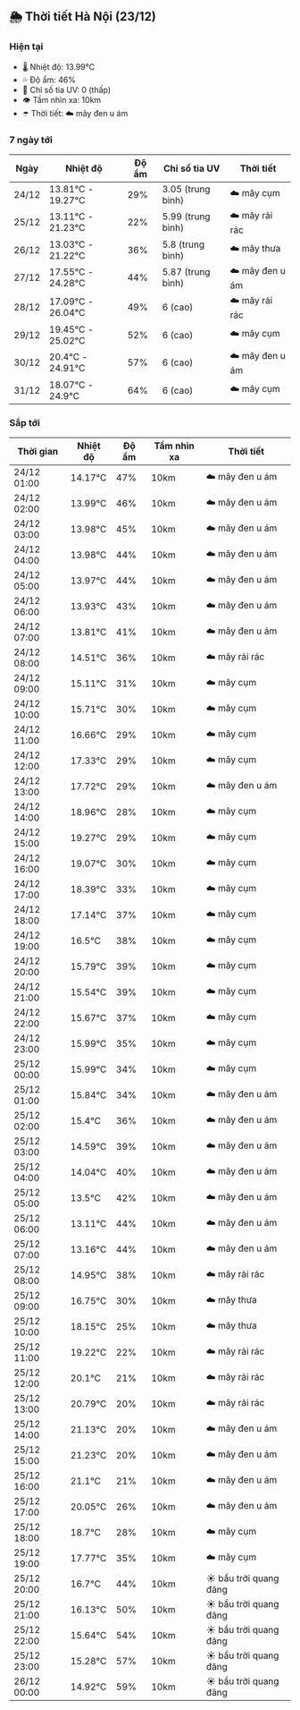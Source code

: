 ## 🌦️ Thời tiết Hà Nội (23/12)

### Hiện tại

- 🌡️ Nhiệt độ: 13.99℃
- 💦 Độ ẩm: 46%
- 🌟 Chỉ số tia UV: 0 (thấp)
- 👁️ Tầm nhìn xa: 10km
- ☂️ Thời tiết: ☁️ mây đen u ám

### 7 ngày tới

| Ngày | Nhiệt độ | Độ ẩm | Chỉ số tia UV | Thời tiết |
| --- | --- | --- | --- | --- |
| 24/12 | 13.81℃ - 19.27℃ | 29% | 3.05 (trung bình) | ☁️ mây cụm |
| 25/12 | 13.11℃ - 21.23℃ | 22% | 5.99 (trung bình) | ☁️ mây rải rác |
| 26/12 | 13.03℃ - 21.22℃ | 36% | 5.8 (trung bình) | ☁️ mây thưa |
| 27/12 | 17.55℃ - 24.28℃ | 44% | 5.87 (trung bình) | ☁️ mây đen u ám |
| 28/12 | 17.09℃ - 26.04℃ | 49% | 6 (cao) | ☁️ mây rải rác |
| 29/12 | 19.45℃ - 25.02℃ | 52% | 6 (cao) | ☁️ mây cụm |
| 30/12 | 20.4℃ - 24.91℃ | 57% | 6 (cao) | ☁️ mây đen u ám |
| 31/12 | 18.07℃ - 24.9℃ | 64% | 6 (cao) | ☁️ mây cụm |

### Sắp tới

| Thời gian | Nhiệt độ | Độ ẩm | Tầm nhìn xa | Thời tiết |
| --- | --- | --- | --- | --- |
| 24/12 01:00 | 14.17℃ | 47% | 10km | ☁️ mây đen u ám |
| 24/12 02:00 | 13.99℃ | 46% | 10km | ☁️ mây đen u ám |
| 24/12 03:00 | 13.98℃ | 45% | 10km | ☁️ mây đen u ám |
| 24/12 04:00 | 13.98℃ | 44% | 10km | ☁️ mây đen u ám |
| 24/12 05:00 | 13.97℃ | 44% | 10km | ☁️ mây đen u ám |
| 24/12 06:00 | 13.93℃ | 43% | 10km | ☁️ mây đen u ám |
| 24/12 07:00 | 13.81℃ | 41% | 10km | ☁️ mây đen u ám |
| 24/12 08:00 | 14.51℃ | 36% | 10km | ☁️ mây rải rác |
| 24/12 09:00 | 15.11℃ | 31% | 10km | ☁️ mây cụm |
| 24/12 10:00 | 15.71℃ | 30% | 10km | ☁️ mây cụm |
| 24/12 11:00 | 16.66℃ | 29% | 10km | ☁️ mây cụm |
| 24/12 12:00 | 17.33℃ | 29% | 10km | ☁️ mây cụm |
| 24/12 13:00 | 17.72℃ | 29% | 10km | ☁️ mây đen u ám |
| 24/12 14:00 | 18.96℃ | 28% | 10km | ☁️ mây cụm |
| 24/12 15:00 | 19.27℃ | 29% | 10km | ☁️ mây cụm |
| 24/12 16:00 | 19.07℃ | 30% | 10km | ☁️ mây cụm |
| 24/12 17:00 | 18.39℃ | 33% | 10km | ☁️ mây cụm |
| 24/12 18:00 | 17.14℃ | 37% | 10km | ☁️ mây cụm |
| 24/12 19:00 | 16.5℃ | 38% | 10km | ☁️ mây cụm |
| 24/12 20:00 | 15.79℃ | 39% | 10km | ☁️ mây cụm |
| 24/12 21:00 | 15.54℃ | 39% | 10km | ☁️ mây cụm |
| 24/12 22:00 | 15.67℃ | 37% | 10km | ☁️ mây cụm |
| 24/12 23:00 | 15.99℃ | 35% | 10km | ☁️ mây cụm |
| 25/12 00:00 | 15.99℃ | 34% | 10km | ☁️ mây cụm |
| 25/12 01:00 | 15.84℃ | 34% | 10km | ☁️ mây đen u ám |
| 25/12 02:00 | 15.4℃ | 36% | 10km | ☁️ mây đen u ám |
| 25/12 03:00 | 14.59℃ | 39% | 10km | ☁️ mây đen u ám |
| 25/12 04:00 | 14.04℃ | 40% | 10km | ☁️ mây đen u ám |
| 25/12 05:00 | 13.5℃ | 42% | 10km | ☁️ mây đen u ám |
| 25/12 06:00 | 13.11℃ | 44% | 10km | ☁️ mây đen u ám |
| 25/12 07:00 | 13.16℃ | 44% | 10km | ☁️ mây đen u ám |
| 25/12 08:00 | 14.95℃ | 38% | 10km | ☁️ mây rải rác |
| 25/12 09:00 | 16.75℃ | 30% | 10km | ☁️ mây thưa |
| 25/12 10:00 | 18.15℃ | 25% | 10km | ☁️ mây thưa |
| 25/12 11:00 | 19.22℃ | 22% | 10km | ☁️ mây rải rác |
| 25/12 12:00 | 20.1℃ | 21% | 10km | ☁️ mây rải rác |
| 25/12 13:00 | 20.79℃ | 20% | 10km | ☁️ mây rải rác |
| 25/12 14:00 | 21.13℃ | 20% | 10km | ☁️ mây đen u ám |
| 25/12 15:00 | 21.23℃ | 20% | 10km | ☁️ mây đen u ám |
| 25/12 16:00 | 21.1℃ | 21% | 10km | ☁️ mây đen u ám |
| 25/12 17:00 | 20.05℃ | 26% | 10km | ☁️ mây đen u ám |
| 25/12 18:00 | 18.7℃ | 28% | 10km | ☁️ mây cụm |
| 25/12 19:00 | 17.77℃ | 35% | 10km | ☁️ mây cụm |
| 25/12 20:00 | 16.7℃ | 44% | 10km | ☀️ bầu trời quang đãng |
| 25/12 21:00 | 16.13℃ | 50% | 10km | ☀️ bầu trời quang đãng |
| 25/12 22:00 | 15.64℃ | 54% | 10km | ☀️ bầu trời quang đãng |
| 25/12 23:00 | 15.28℃ | 57% | 10km | ☀️ bầu trời quang đãng |
| 26/12 00:00 | 14.92℃ | 59% | 10km | ☀️ bầu trời quang đãng |
